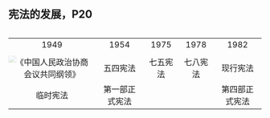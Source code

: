 ## 宪法的发展，P20

<table style="text-align: center; border-top:none; border-bottom:none;">
	<tr style="background-color:rgba(255, 255, 255,0); border-top:none; border-bottom:none;">
    	<td style="border-top:none; border-bottom:none;">1949</td>
    	<td style="border-top:none; border-bottom:none;">1954</td>
    	<td style="border-top:none; border-bottom:none;">1975</td>
    	<td style="border-top:none; border-bottom:none;">1978</td>
    	<td style="border-top:none; border-bottom:none;">1982</td>
    </tr>
    <image src="../assets/长右箭头.png" style="float: left;transform:translateY(50px) scale(1.05,0.9);opacity:0.2;"></image>
    <tr style="background-color:rgba(255, 255, 255,0); border:none;">
    	<td style="border:none;"></td>
    	<td style="border:none;"></td>
    	<td style="border:none;"></td>
    	<td style="border:none;"></td>
    	<td style="border:none;"></td>
    </tr>
    <tr style="background-color:rgba(255, 255, 255,0); border-top:none; border-bottom:none;">
    	<td style="border-top:none; border-bottom:none;">《中国人民政治协商会议共同纲领》</td>
    	<td style="border-top:none; border-bottom:none;">五四宪法</td>
    	<td style="border-top:none; border-bottom:none;">七五宪法</td>
    	<td style="border-top:none; border-bottom:none;">七八宪法</td>
    	<td style="border-top:none; border-bottom:none;">现行宪法</td>
    </tr>
    <tr style="background-color:rgba(255, 255, 255,0); border-top:none; border-bottom:none;">
    	<td style="border-top:none; border-bottom:none;">临时宪法</td>
    	<td style="border-top:none; border-bottom:none;">第一部正式宪法</td>
    	<td style="border-top:none; border-bottom:none;"></td>
    	<td style="border-top:none; border-bottom:none;"></td>
    	<td style="border-top:none; border-bottom:none;">第四部正式宪法</td>
    </tr>
</table>








